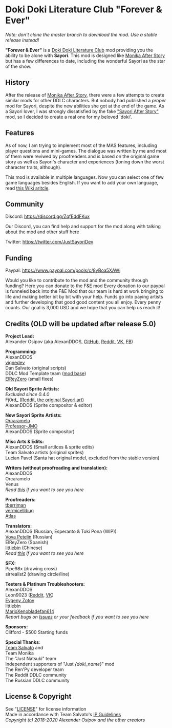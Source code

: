 # Doki Doki Literature Club "Forever & Ever"  
*Note: don't clone the master branch to download the mod. Use a stable release instead!*  
  
**"Forever & Ever"** is a [Doki Doki Literature Club](http://ddlc.moe) mod providing you the ability to be alone with **Sayori**. This mod is designed like [Monika After Story](https://github.com/Monika-After-Story/MonikaModDev) but has a few differences to date, including the wonderful Sayori as the star of the show.  
## History
After the release of [Monika After Story](https://github.com/Monika-After-Story/MonikaModDev), there were a few attempts to create similar mods for other DDLC characters. But nobody had published a _proper_ mod for Sayori, despite the new abilities she got at the end of the game. As a Sayori lover, I was strongly dissatisfied by the fake ["Sayori After Story"](https://www.reddit.com/r/DDLC/comments/8nviad/mod_release_sayori_after_story/) mod, so I decided to create a real one for my beloved 'doki'.  

## Features  
As of now, I am trying to implement most of the MAS features, including player questions and mini-games. The dialogue was written by me and most of them were reviwed by proofreaders and is based on the original game story as well as Sayori's character and experiences (toning down the worst character traits, although).  
  
This mod is available in multiple languages. Now you can select one of few game languages besides English. If you want to add your own language, read [this Wiki aritcle](https://github.com/AlexanDDOS/fae-mod/wiki/Translator-Guidelines).

## Community
Discord: https://discord.gg/ZqfEddFKux

Our Discord, you can find help and support for the mod along with talking about the mod and other stuff here

Twitter: https://twitter.com/JustSayoriDev

## Funding
Paypal: https://www.paypal.com/pools/c/8yBoa5XAWj

Would you like to contribute to the mod and the community through funding? 
Here you can donate to the F&E mod
Every donation to our paypal is funneled back into the F&E Mod that our team is hard at work bringing to life and making better bit by bit with your help.
Funds go into paying artists and further developing that good good content you all enjoy. Every penny counts.
Our goal is 3,000 USD and we hope that you can help us reach it!

## Credits (OLD will be updated after release 5.0)  
**Project Lead:**  
Alexander Osipov (aka AlexanDDOS, [GitHub](https://github.com/AlexanDDOS), [Reddit](https://www.reddit.com/user/AlexanDDOS), [VK](https://vk.com/alexanddos), [FB](https://www.facebook.com/alexanDDOS))  
  
**Programming:**  
AlexanDDOS  
[vignedev](https://github.com/vignedev)  
Dan Salvato (original scripts)  
DDLC Mod Template team ([mod base](https://github.com/Monika-After-Story/DDLCModTemplate))  
[ElReyZero](https://github.com/ElReyZero) (small fixes)
  
**Old Sayori Sprite Artists:**  
*Excluded since 0.4.0*  
Fj0rd_ ([Reddit](https://www.reddit.com/user/Fj0rd_), [the original Sayori art](https://www.reddit.com/r/DDLC/comments/7h40q6/ok_final_version_this_time_i_swear/))  
AlexanDDOS (Sprite compositor & editor)  
  
**New Sayori Sprite Artists:**  
[Orcaramelo](https://github.com/Orcaramelo)  
[Professor-JMO](https://github.com/Professor-JMO)  
AlexanDDOS (Sprite compositor)  
  
**Misc Arts & Edits:**  
AlexanDDOS (Small artilces & sprite edits)  
Team Salvato artists (original sprites)  
Lucian Pavel (Santa hat original model, excluded from the stable version)  
  
**Writers (without proofreading and translation):**  
AlexanDDOS  
Orcaramelo  
Venus  
*Read [this](https://github.com/AlexanDDOS/fae-mod/wiki/Writer-Guidelines) if you want to see you here*  

**Proofreaders:**  
[tberriman](https://www.reddit.com/user/tberriman)  
[vermicellibug](https://github.com/vermicellibug)  
[Atlas](https://www.reddit.com/user/Nekochroma)  
  
**Translators:**  
AlexanDDOS (Russian, Esperanto & Toki Pona (WIP))  
[Vova Petelin](https://vk.com/toxin_666) (Russian)  
ElReyZero (Spanish)  
[littlebin](https://www.reddit.com/user/lvkaibin) (Chinese)  
*Read [this](https://github.com/AlexanDDOS/fae-mod/wiki/Translator-Guidelines) if you want to see you here*  
  
**SFX:**  
Pipe98x (drawing cross)  
sirrealist2 (drawing circle/line)  
  
**Testers & Platinum Troubleshooters:**  
AlexanDDOS  
Leon9023 ([Reddit](https://www.reddit.com/user/leon9023), [VK](https://vk.com/leon9023))  
[Evgeny Zotov](https://vk.com/everlastingtolovesayori)  
littlebin  
[MarioXenobladefan614](https://www.reddit.com/user/MarioXenobladefan614)  
*Report bugs on [Issues](https://github.com/AlexanDDOS/fae-mod/issues) or your feedback if you want to see you here*  
  
**Sponsors:**  
Clifford - $500 Starting funds
  
**Special Thanks**:  
[Team Salvato](http://teamsalvato.com) and  
Team Monika  
The "Just Natsuki" team  
Independent supporters of "Just *{doki_name}*" mod  
The Ren'Py developer team  
The Reddit DDLC community  
The Russian DDLC community  
  
## License & Copyright  
See "[LICENSE](https://raw.githubusercontent.com/AlexanDDOS/fae-mod/master/LICENSE)" for license information  
Made in accordance with Team Salvato's [IP Guidelines](http://teamsalvato.com/ip-guidelines/)   
*Copyright (c) 2018-2020 Alexander Osipov and the other creators*
